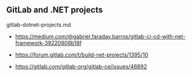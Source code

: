 ## GitLab and .NET projects

gitlab-dotnet-projects.md

*   https://medium.com/@gabriel.faraday.barros/gitlab-ci-cd-with-net-framework-39220808b18f

*   https://forum.gitlab.com/t/build-net-projects/1395/10

*   https://gitlab.com/gitlab-org/gitlab-ce/issues/46892


